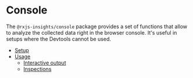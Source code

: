 # Console

The `@rxjs-insights/console` package provides a set of functions that allow to analyze the collected data right in the browser console.
It's useful in setups where the Devtools cannot be used.

* [Setup](./setup.md)
* [Usage](./usage.md)
  * [Interactive output](./usage.md#interactive-output)
  * [Inspections](./usage.md#inspections)
